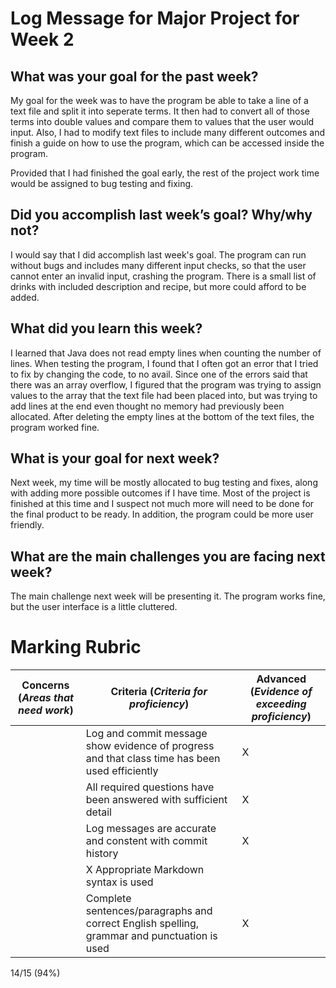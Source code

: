 # Log Message for Major Project for Week 2
## What was your goal for the past week?
My goal for the week was to have the program be able to take a line of a text file and split it into seperate terms. It then had to convert all of those terms into double values and compare them to values that the user would input. Also, I had to modify text files to include many different outcomes and finish a guide on how to use the program, which can be accessed inside the program. 

Provided that I had finished the goal early, the rest of the project work time would be assigned to bug testing and fixing.
## Did you accomplish last week’s goal? Why/why not?
I would say that I did accomplish last week's goal. The program can run without bugs and includes many different input checks, so that the user cannot enter an invalid input, crashing the program. There is a small list of drinks with included description and recipe, but more could afford to be added. 
## What did you learn this week?
I learned that Java does not read empty lines when counting the number of lines. When testing the program, I found that I often got an error that I tried to fix by changing the code, to no avail. Since one of the errors said that there was an array overflow, I figured that the program was trying to assign values to the array that the text file had been placed into, but was trying to add lines at the end even thought no memory had previously been allocated. After deleting the empty lines at the bottom of the text files, the program worked fine.
## What is your goal for next week?
Next week, my time will be mostly allocated to bug testing and fixes, along with adding more possible outcomes if I have time. Most of the project is finished at this time and I suspect not much more will need to be done for the final product to be ready. In addition, the program could be more user friendly.
## What are the main challenges you are facing next week?
The main challenge next week will be presenting it. The program works fine, but the user interface is a little cluttered.

# Marking Rubric

| Concerns (_Areas that need work_) | Criteria (_Criteria for proficiency_) | Advanced (_Evidence of exceeding proficiency_) |
| ---                               | ---                                   | ---                                            |
| | Log and commit message show evidence of progress and that class time has been used efficiently | X |
| | All required questions have been answered with sufficient detail | X |
| | Log messages are accurate and constent with commit history |X  |
| | X Appropriate Markdown syntax is used |   |
| | Complete sentences/paragraphs and correct English spelling, grammar and punctuation is used | X |

14/15 (94%)
